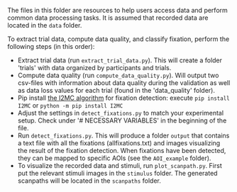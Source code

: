 The files in this folder are resources to help users access data and perform common data processing tasks. It is assumed that recorded data are located in the `data` folder.

To extract trial data, compute data quality, and classify fixation, perform the following steps (in this order):
* Extract trial data (run `extract_trial_data.py`). This will create a folder 'trials' with data organized by participants and trials.
* Compute data quality (run `compute_data_quality.py`). Will output two csv-files with information about data quality during the validation as well as data loss values for each trial (found in the 'data_quality' folder).
* Pip install [the I2MC algorithm](https://github.com/dcnieho/I2MC_Python) for fixation detection: execute `pip install I2MC` or `python -m pip install I2MC`
* Adjust the settings in `detect_fixations.py` to match your experimental setup. Check under '# NECESSARY VARIABLES' in the beginning of the file. 
* Run `detect_fixations.py`. This will produce a folder `output` that contains a text file with all the fixations (allfixations.txt) and images visualizing the result of the fixation detection. When fixations have been detected, they can be mapped to specific AOIs (see the `AOI_example` folder).
* To visualize the recorded data and stimuli, run `plot_scanpath.py`. First put the relevant stimuli images in the `stimulus` folder. The generated scanpaths will be located in the `scanpaths` folder.
